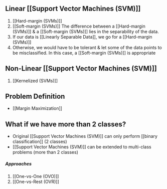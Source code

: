 ## Linear [[Support Vector Machines (SVM)]]
1. [[Hard-margin (SVMs)]]
2. [[Soft-margin (SVMs)]]
The difference between a [[Hard-margin (SVMs)]] & a [[Soft-margin (SVMs)]] lies in the separability of the data.
1. If our data is [[Linearly Separable Data]], we go for a [[Hard-margin (SVMs)]]
2. Otherwise, we would have to be tolerant & let some of the data points to be misclassified. In this case, a [[Soft-margin (SVMs)]] is appropriate
## Non-Linear [[Support Vector Machines (SVM)]]
1. [[Kernelized (SVMs)]]
## Problem Definition
- [[Margin Maximization]]
## What if we have more than 2 classes?
- Original [[Support Vector Machines (SVM)]] can only perform [[binary classification]] (2 classes)
- [[Support Vector Machines (SVM)]] can be extended to multi-class problems (more than 2 classes)
##### Approaches
1. [[One-vs-One (OVO)]]
2. [[One-vs-Rest (OVR)]]